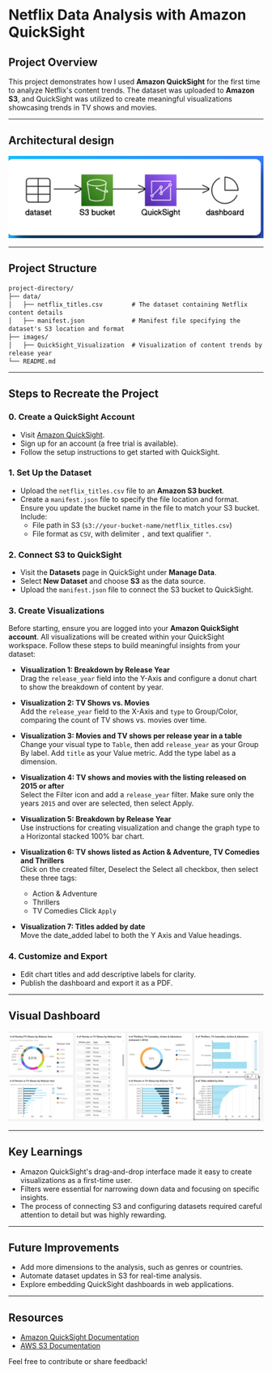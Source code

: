 # Netflix Data Analysis with Amazon QuickSight

## Project Overview
This project demonstrates how I used **Amazon QuickSight** for the first time to analyze Netflix's content trends. The dataset was uploaded to **Amazon S3**, and QuickSight was utilized to create meaningful visualizations showcasing trends in TV shows and movies.

---
## Architectural design

![Architectural Design](images/architectural_design.png)

---
## Project Structure
```
project-directory/
├── data/
│   ├── netflix_titles.csv        # The dataset containing Netflix content details
│   ├── manifest.json             # Manifest file specifying the dataset's S3 location and format
├── images/
│   ├── QuickSight_Visualization  # Visualization of content trends by release year
└── README.md                     
```

---

## Steps to Recreate the Project

### 0. **Create a QuickSight Account**
- Visit [Amazon QuickSight](https://quicksight.aws.amazon.com/).
- Sign up for an account (a free trial is available).
- Follow the setup instructions to get started with QuickSight.

### 1. **Set Up the Dataset**
- Upload the `netflix_titles.csv` file to an **Amazon S3 bucket**.
- Create a `manifest.json` file to specify the file location and format. Ensure you update the bucket name in the file to match your S3 bucket. Include:
  - File path in S3 (`s3://your-bucket-name/netflix_titles.csv`)
  - File format as `CSV`, with delimiter `,` and text qualifier `"`.

### 2. **Connect S3 to QuickSight**
- Visit the **Datasets** page in QuickSight under **Manage Data**.
- Select **New Dataset** and choose **S3** as the data source.
- Upload the `manifest.json` file to connect the S3 bucket to QuickSight.

### 3. **Create Visualizations**

Before starting, ensure you are logged into your **Amazon QuickSight account**. All visualizations will be created within your QuickSight workspace. Follow these steps to build meaningful insights from your dataset:
- **Visualization 1: Breakdown by Release Year**  
  Drag the `release_year` field into the Y-Axis and configure a donut chart to show the breakdown of content by year.

- **Visualization 2: TV Shows vs. Movies**  
  Add the `release_year` field to the X-Axis and `type` to Group/Color, comparing the count of TV shows vs. movies over time.

- **Visualization 3: Movies and TV shows per release year in a table**  
  Change your visual type to `Table`, then add `release_year` as your Group By label. Add `title` as your Value metric. Add the type label as a dimension.

- **Visualization 4: TV shows and movies with the listing released on 2015 or after**  
  Select the Filter icon and add a `release_year` filter. Make sure only the years `2015` and over are selected, then select Apply. 

- **Visualization 5: Breakdown by Release Year**  
  Use instructions for creating visualization and change the graph type to a Horizontal stacked 100% bar chart.

- **Visualization 6: TV shows listed as Action & Adventure, TV Comedies and Thrillers**  
  Click on the created filter, Deselect the Select all checkbox, then select these three tags:
  - Action & Adventure
  - Thrillers
  - TV Comedies
  Click `Apply` 

- **Visualization 7: Titles added by date**  
  Move the date_added label to both the Y Axis and Value headings.

### 4. **Customize and Export**
- Edit chart titles and add descriptive labels for clarity.
- Publish the dashboard and export it as a PDF.

---
##  Visual Dashboard

![Visual Dashboard](images/visual_dashboard.png)

---
## Key Learnings
- Amazon QuickSight's drag-and-drop interface made it easy to create visualizations as a first-time user.
- Filters were essential for narrowing down data and focusing on specific insights.
- The process of connecting S3 and configuring datasets required careful attention to detail but was highly rewarding.

---

## Future Improvements
- Add more dimensions to the analysis, such as genres or countries.
- Automate dataset updates in S3 for real-time analysis.
- Explore embedding QuickSight dashboards in web applications.

---

## Resources
- [Amazon QuickSight Documentation](https://docs.aws.amazon.com/quicksight/)
- [AWS S3 Documentation](https://docs.aws.amazon.com/s3/)

Feel free to contribute or share feedback!
